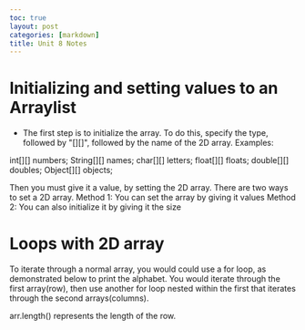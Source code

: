 ```yaml
---
toc: true
layout: post
categories: [markdown]
title: Unit 8 Notes
---
```

# Initializing and setting values to an Arraylist
- The first step is to initialize the array. To do this, specify the type, followed by "[][]", followed by the name of the 2D array. Examples:

int[][] numbers;
String[][] names;
char[][] letters;
float[][] floats;
double[][] doubles;
Object[][] objects;


Then you must give it a value, by setting the 2D array. There are two ways to set a 2D array. Method 1: You can set the array by giving it values Method 2: You can also initialize it by giving it the size


# Loops with 2D array
To iterate through a normal array, you would could use a for loop, as demonstrated below to print the alphabet. You would iterate through the first array(row), then use another for loop nested within the first that iterates through the second arrays(columns).

arr.length() represents the length of the row. 

